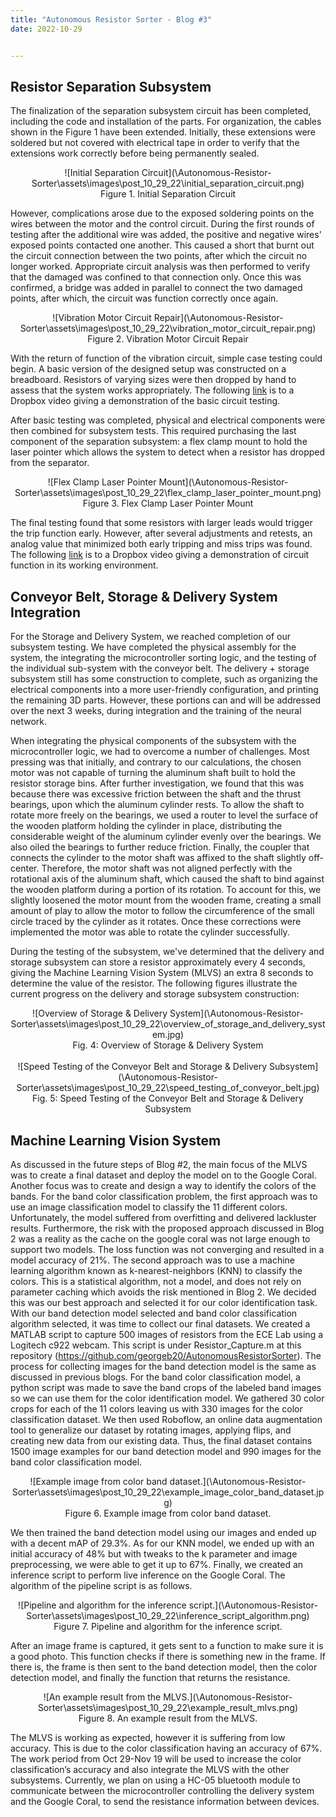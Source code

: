 ```yaml
---
title: "Autonomous Resistor Sorter - Blog #3"
date: 2022-10-29


---
```


## Resistor Separation Subsystem
The finalization of the separation subsystem circuit has been completed, including the code and installation of the parts. For organization, the cables shown in the Figure 1 have been extended. Initially, these extensions were soldered but not covered with electrical tape in order to verify that the extensions work correctly before being permanently sealed.

<p style="text-align:center">
![Initial Separation Circuit](\Autonomous-Resistor-Sorter\assets\images\post_10_29_22\initial_separation_circuit.png)
<br/>
Figure 1. Initial Separation Circuit
</p>

However, complications arose due to the exposed soldering points on the wires between the motor and the control circuit. During the first rounds of testing after the additional wire was added, the positive and negative wires' exposed points contacted one another. This caused a short that burnt out the circuit connection between the two points, after which the circuit no longer worked. Appropriate circuit analysis was then performed to verify that the damaged was confined to that connection only. Once this was confirmed, a bridge was added in parallel to connect the two damaged points, after which, the circuit was function correctly once again.

<p style="text-align:center">
![Vibration Motor Circuit Repair](\Autonomous-Resistor-Sorter\assets\images\post_10_29_22\vibration_motor_circuit_repair.png)
<br/>
Figure 2. Vibration Motor Circuit Repair
</p>

With the return of function of the vibration circuit, simple case testing could begin. A basic version of the designed setup was constructed on a breadboard. Resistors of varying sizes were then dropped by hand to assess that the system works appropriately. The following [link](https://www.dropbox.com/s/gn49cvh90hivkk7/IMG_2308.MOV?dl=0) is to a Dropbox video giving a demonstration of the basic circuit testing.
 
After basic testing was completed, physical and electrical components were then combined for subsystem tests. This required purchasing the last component of the separation subsystem: a flex clamp mount to hold the laser pointer which allows the system to detect when a resistor has dropped from the separator.

<p style="text-align:center">
![Flex Clamp Laser Pointer Mount](\Autonomous-Resistor-Sorter\assets\images\post_10_29_22\flex_clamp_laser_pointer_mount.png)
<br/>
Figure 3. Flex Clamp Laser Pointer Mount
</p>

The final testing found that some resistors with larger leads would trigger the trip function early. However, after several adjustments and retests, an analog value that minimized both early tripping and miss trips was found. The following [link](https://www.dropbox.com/s/yrvi6yx1sivwlbf/IMG_2322.MOV?dl=0) is to a Dropbox video giving a demonstration of circuit function in its working environment.
 

## Conveyor Belt, Storage & Delivery System Integration
For the Storage and Delivery System, we reached completion of our subsystem testing. We have completed the physical assembly for the system, the integrating the microcontroller sorting logic, and the testing of the individual sub-system with the conveyor belt. The delivery + storage subsystem still has some construction to complete, such as organizing the electrical components into a more user-friendly configuration, and printing the remaining 3D parts. However, these portions can and will be addressed over the next 3 weeks, during integration and the training of the neural network.

When integrating the physical components of the subsystem with the microcontroller logic, we had to overcome a number of challenges. Most pressing was that initially, and contrary to our calculations, the chosen motor was not capable of turning the aluminum shaft built to hold the resistor storage bins. After further investigation, we found that this was because there was excessive friction between the shaft and the thrust bearings, upon which the aluminum cylinder rests. To allow the shaft to rotate more freely on the bearings, we used a router to level the surface of the wooden platform holding the cylinder in place, distributing the considerable weight of the aluminum cylinder evenly over the bearings. We also oiled the bearings to further reduce friction. Finally, the coupler that connects the cylinder to the motor shaft was affixed to the shaft slightly off-center. Therefore, the motor shaft was not aligned perfectly with the rotational axis of the aluminum shaft, which caused the shaft to bind against the wooden platform during a portion of its rotation. To account for this, we slightly loosened the motor mount from the wooden frame, creating a small amount of play to allow the motor to follow the circumference of the small circle traced by the cylinder as it rotates. Once these corrections were implemented the motor was able to rotate the cylinder successfully.

During the testing of the subsystem, we've determined that the delivery and storage subsystem can store a resistor approximately every 4 seconds, giving the Machine Learning Vision System (MLVS) an extra 8 seconds to determine the value of the resistor. The following figures illustrate the current progress on the delivery and storage subsystem construction:

<p style="text-align:center">
![Overview of Storage & Delivery System](\Autonomous-Resistor-Sorter\assets\images\post_10_29_22\overview_of_storage_and_delivery_system.jpg)
<br/>
Fig. 4: Overview of Storage & Delivery System
<br/><br/>
![Speed Testing of the Conveyor Belt and Storage & Delivery Subsystem](\Autonomous-Resistor-Sorter\assets\images\post_10_29_22\speed_testing_of_conveyor_belt.jpg)
<br/>
Fig. 5: Speed Testing of the Conveyor Belt and Storage & Delivery Subsystem
</p>

## Machine Learning Vision System
As discussed in the future steps of Blog #2, the main focus of the MLVS was to create a final dataset and deploy the model on to the Google Coral. Another focus was to create and design a way to identify the colors of the bands.
For the band color classification problem, the first approach was to use an image classification model to classify the 11 different colors. Unfortunately, the model suffered from overfitting and delivered lackluster results. Furthermore, the risk with the proposed approach discussed in Blog 2 was a reality as the cache on the google coral was not large enough to support two models. The loss function was not converging and resulted in a model accuracy of 21%. The second approach was to use a machine learning algorithm known as k-nearest-neighbors (KNN) to classify the colors. This is a statistical algorithm, not a model, and does not rely on parameter caching which avoids the risk mentioned in Blog 2. We decided this was our best approach and selected it for our color identification task. 
With our band detection model selected and band color classification algorithm selected, it was time to collect our final datasets. We created a MATLAB script to capture 500 images of resistors from the ECE Lab using a Logitech c922 webcam. This script is under Resistor_Capture.m at this repository (https://github.com/georgeb20/AutonomousResistorSorter). The process for collecting images for the band detection model is the same as discussed in previous blogs. For the band color classification model, a python script was made to save the band crops of the labeled band images so we can use them for the color identification model. We gathered 30 color crops for each of the 11 colors leaving us with 330 images for the color classification dataset. We then used Roboflow, an online data augmentation tool to generalize our dataset by rotating images, applying flips, and creating new data from our existing data. Thus, the final dataset contains 1500 image examples for our band detection model and 990 images for the band color classification model. 

<p style="text-align:center">
![Example image from color band dataset.](\Autonomous-Resistor-Sorter\assets\images\post_10_29_22\example_image_color_band_dataset.jpg)
<br/>
Figure 6. Example image from color band dataset.
</p>

We then trained the band detection model using our images and ended up with a decent mAP of 29.3%. As for our KNN model, we ended up with an initial accuracy of 48% but with tweaks to the k parameter and image preprocessing, we were able to get it up to 67%.
Finally, we created an inference script to perform live inference on the Google Coral. The algorithm of the pipeline script is as follows.

<p style="text-align:center">
![Pipeline and algorithm for the inference script.](\Autonomous-Resistor-Sorter\assets\images\post_10_29_22\inference_script_algorithm.png)
<br/>
Figure 7. Pipeline and algorithm for the inference script.
</p>

After an image frame is captured, it gets sent to a function to make sure it is a good photo. This function checks if there is something new in the frame. If there is, the frame is then sent to the band detection model, then the color detection model, and finally the function that returns the resistance. 

<p style="text-align:center">
![An example result from the MLVS.](\Autonomous-Resistor-Sorter\assets\images\post_10_29_22\example_result_mlvs.png)
<br/>
Figure 8. An example result from the MLVS.
</p>

The MLVS is working as expected, however it is suffering from low accuracy. This is due to the color classification having an accuracy of 67%. The work period from Oct 29-Nov 19 will be used to increase the color classification’s accuracy and also integrate the MLVS with the other subsystems. Currently, we plan on using a HC-05 bluetooth module to communicate between the microcontroller controlling the delivery system and the Google Coral, to send the resistance information between devices.

